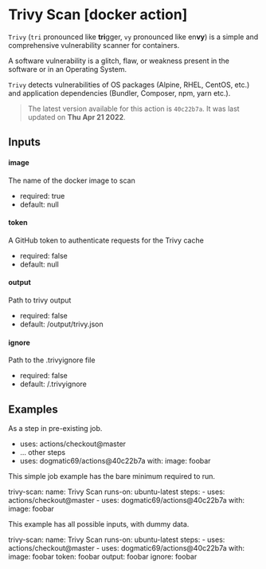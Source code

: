 <!-- NOTICE: Auto generated file! -->
# Trivy Scan [docker action]

`Trivy` (`tri` pronounced like **tri**gger, `vy` pronounced like en**vy**) is
a simple and comprehensive vulnerability scanner for containers.

A software vulnerability is a glitch, flaw, or weakness present in the
software or in an Operating System.

`Trivy` detects vulnerabilities of OS packages (Alpine, RHEL, CentOS, etc.)
and application dependencies (Bundler, Composer, npm, yarn etc.).


> The latest version available for this action is `40c22b7a`. It was last
updated on **Thu Apr 21 2022**.

## Inputs

#### image

The name of the docker image to scan

- required: true
- default: null

#### token

A GitHub token to authenticate requests for the Trivy cache

- required: false
- default: null

#### output

Path to trivy output

- required: false
- default: /output/trivy.json

#### ignore

Path to the .trivyignore file

- required: false
- default: /.trivyignore


## Examples

As a step in pre-existing job.

  - uses: actions/checkout@master
  - ... other steps
  - uses: dogmatic69/actions@40c22b7a
    with:
      image: foobar


This simple job example has the bare minimum required to run.

  trivy-scan:
    name: Trivy Scan
    runs-on: ubuntu-latest
    steps:
      - uses: actions/checkout@master
      - uses: dogmatic69/actions@40c22b7a
        with:
          image: foobar

This example has all possible inputs, with dummy data.

  trivy-scan:
    name: Trivy Scan
      runs-on: ubuntu-latest
      steps:
        - uses: actions/checkout@master
        - uses: dogmatic69/actions@40c22b7a
        with:
          image: foobar
          token: foobar
          output: foobar
          ignore: foobar
